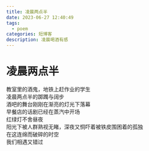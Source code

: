 ```yaml
---
title: 凌晨两点半
date: 2023-06-27 12:40:49
tags:
  - poem
categories: 短博客 
description: 凌晨喝酒有感
---
```

# 凌晨两点半
教室里的酒鬼，地铁上赶作业的学生</br>
凌晨两点半的踯躅与阔步</br>
酒吧的舞台刚刚在渐亮的灯光下落幕</br>
早餐店的话剧已经在蒸汽中开场</br>
红绿灯不舍昼夜</br>
阳光下被人群熟视无睹，深夜又恫吓着被铁皮围困着的孤独</br>
在这连绵而破碎的时空</br>
我们相遇又错过</br>
